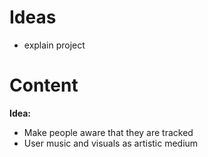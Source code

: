 # Ideas
- explain project

# Content

**Idea:**
- Make people aware that they are tracked
- User music and visuals as artistic medium

